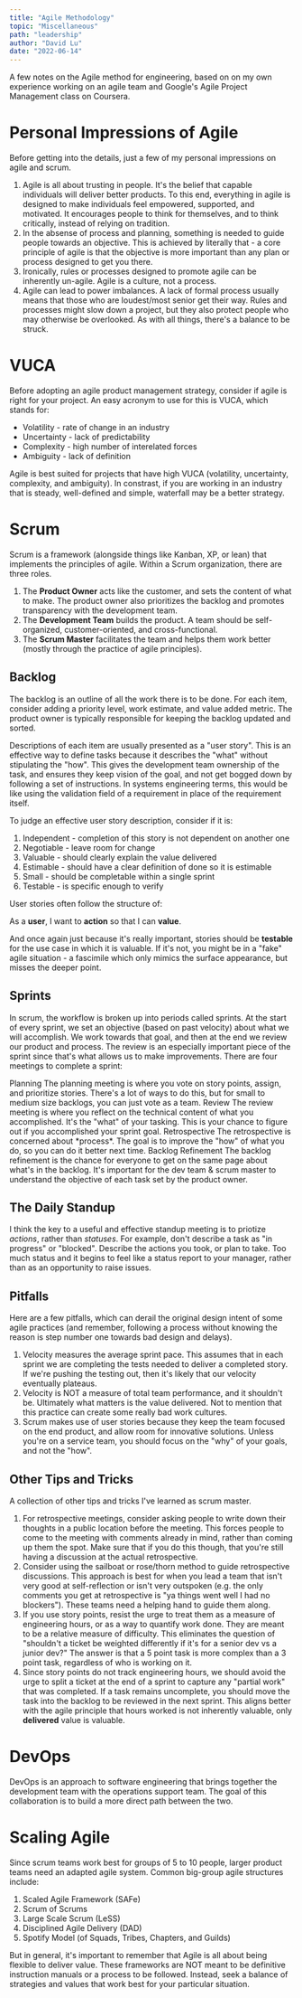 ```yaml
---
title: "Agile Methodology"
topic: "Miscellaneous"
path: "leadership"
author: "David Lu"
date: "2022-06-14"
---
```


A few notes on the Agile method for engineering, based on on my own experience working on an agile team and Google's Agile Project Management class on Coursera.


# Personal Impressions of Agile

<v-divider></v-divider>

Before getting into the details, just a few of my personal impressions on agile and scrum. 

1. Agile is all about trusting in people. It's the belief that capable individuals will deliver better products. To this end, everything in agile is designed to make individuals feel empowered, supported, and motivated. It encourages people to think for themselves, and to think critically, instead of relying on tradition.
2. In the absense of process and planning, something is needed to guide people towards an objective. This is achieved by literally that - a core principle of agile is that the objective is more important than any plan or process designed to get you there. 
3. Ironically, rules or processes designed to promote agile can be inherently un-agile. Agile is a culture, not a process. 
4. Agile can lead to power imbalances. A lack of formal process usually means that those who are loudest/most senior get their way. Rules and processes might slow down a project, but they also protect people who may otherwise be overlooked. As with all things, there's a balance to be struck. 


# VUCA

<v-divider></v-divider>

Before adopting an agile product management strategy, consider if agile is right for your project. An easy acronym to use for this is VUCA, which stands for:

* Volatility - rate of change in an industry
* Uncertainty - lack of predictability
* Complexity - high number of interelated forces
* Ambiguity - lack of definition

Agile is best suited for projects that have high VUCA (volatility, uncertainty, complexity, and ambiguity). In constrast, if you are working in an industry that is steady, well-defined and simple, waterfall may be a better strategy. 


# Scrum

<v-divider></v-divider>

Scrum is a framework (alongside things like Kanban, XP, or lean) that implements the principles of agile. Within a Scrum organization, there are three roles.

1. The **Product Owner** acts like the customer, and sets the content of what to make. The product owner also prioritizes the backlog and promotes transparency with the development team.
2. The **Development Team** builds the product. A team should be self-organized, customer-oriented, and cross-functional. 
3. The **Scrum Master** facilitates the team and helps them work better (mostly through the practice of agile principles).


## Backlog

The backlog is an outline of all the work there is to be done. For each item, consider adding a priority level, work estimate, and value added metric. The product owner is typically responsible for keeping the backlog updated and sorted. 

Descriptions of each item are usually presented as a "user story". This is an effective way to define tasks because it describes the "what" without stipulating the "how". This gives the development team ownership of the task, and ensures they keep vision of the goal, and not get bogged down by following a set of instructions. In systems engineering terms, this would be like using the validation field of a requirement in place of the requirement itself.  

To judge an effective user story description, consider if it is:
1. Independent - completion of this story is not dependent on another one
2. Negotiable - leave room for change
3. Valuable - should clearly explain the value delivered
4. Estimable - should have a clear definition of done so it is estimable
5. Small - should be completable within a single sprint
6. Testable - is specific enough to verify

User stories often follow the structure of:

As a **user**, I want to **action** so that I can **value**. 

And once again just because it's really important, stories should be **testable** for the use case in which it is valuable. If it's not, you might be in a "fake" agile situation - a fascimile which only mimics the surface appearance, but misses the deeper point. 


## Sprints

In scrum, the workflow is broken up into periods called sprints. At the start of every sprint, we set an objective (based on past velocity) about what we will accomplish. We work towards that goal, and then at the end we review our product and process. The review is an especially important piece of the sprint since that's what allows us to make improvements. There are four meetings to complete a sprint:

<v-card variant="tonal" class="mb-5">
    <v-card-title>
    Planning
    </v-card-title>
    <v-card-text>
    The planning meeting is where you vote on story points, assign, and prioritize stories. There's a lot of ways to do this, but for small to medium size backlogs, you can just vote as a team.
    </v-card-text>
</v-card>

<v-card variant="tonal" class="mb-5">
    <v-card-title>
    Review
    </v-card-title>
    <v-card-text>
    The review meeting is where you reflect on the technical content of what you accomplished. It's the "what" of your tasking. This is your chance to figure out if you accomplished your sprint goal. 
    </v-card-text>
</v-card>

<v-card variant="tonal" class="mb-5">
    <v-card-title>
    Retrospective
    </v-card-title>
    <v-card-text>
    The retrospective is concerned about *process*. The goal is to improve the "how" of what you do, so you can do it better next time. 
    </v-card-text>
</v-card>

<v-card variant="tonal" class="mb-5">
    <v-card-title>
    Backlog Refinement
    </v-card-title>
    <v-card-text>
    The backlog refinement is the chance for everyone to get on the same page about what's in the backlog. It's important for the dev team & scrum master to understand the objective of each task set by the product owner. 
    </v-card-text>
</v-card>


## The Daily Standup

I think the key to a useful and effective standup meeting is to priotize *actions*, rather than *statuses*. For example, don't describe a task as "in progress" or "blocked". Describe the actions you took, or plan to take. Too much status and it begins to feel like a status report to your manager, rather than as an opportunity to raise issues. 


## Pitfalls

Here are a few pitfalls, which can derail the original design intent of some agile practices (and remember, following a process without knowing the reason is step number one towards bad design and delays).

1. Velocity measures the average sprint pace. This assumes that in each sprint we are completing the tests needed to deliver a completed story. If we're pushing the testing out, then it's likely that our velocity eventually plateaus. 
2. Velocity is NOT a measure of total team performance, and it shouldn't be. Ultimately what matters is the value delivered. Not to mention that this practice can create some really bad work cultures. 
3. Scrum makes use of user stories because they keep the team focused on the end product, and allow room for innovative solutions. Unless you're on a service team, you should focus on the "why" of your goals, and not the "how". 

## Other Tips and Tricks

A collection of other tips and tricks I've learned as scrum master.

1. For retrospective meetings, consider asking people to write down their thoughts in a public location before the meeting. This forces people to come to the meeting with comments already in mind, rather than coming up them the spot. Make sure that if you do this though, that you're still having a discussion at the actual retrospective.
2. Consider using the sailboat or rose/thorn method to guide retrospective discussions. This approach is best for when you lead a team that isn't very good at self-reflection or isn't very outspoken (e.g. the only comments you get at retrospective is "ya things went well I had no blockers"). These teams need a helping hand to guide them along. 
3. If you use story points, resist the urge to treat them as a measure of engineering hours, or as a way to quantify work done. They are meant to be a relative measure of difficulty. This eliminates the question of "shouldn't a ticket be weighted differently if it's for a senior dev vs a junior dev?" The answer is that a 5 point task is more complex than a 3 point task, regardless of who is working on it. 
4. Since story points do not track engineering hours, we should avoid the urge to split a ticket at the end of a sprint to capture any "partial work" that was completed. If a task remains uncomplete, you should move the task into the backlog to be reviewed in the next sprint. This aligns better with the agile principle that hours worked is not inherently valuable, only **delivered** value is valuable. 


# DevOps

<v-divider></v-divider>

DevOps is an approach to software engineering that brings together the development team with the operations support team. The goal of this collaboration is to build a more direct path between the two. 


# Scaling Agile

<v-divider></v-divider>

Since scrum teams work best for groups of 5 to 10 people, larger product teams need an adapted agile system. Common big-group agile structures include: 

1. Scaled Agile Framework (SAFe)
2. Scrum of Scrums
3. Large Scale Scrum (LeSS)
4. Disciplined Agile Delivery (DAD)
5. Spotify Model (of Squads, Tribes, Chapters, and Guilds)

But in general, it's important to remember that Agile is all about being flexible to deliver value. These frameworks are NOT meant to be definitive instruction manuals or a process to be followed. Instead, seek a balance of strategies and values that work best for your particular situation. 